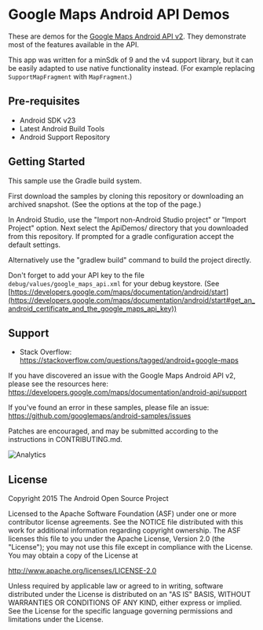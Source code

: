 Google Maps Android API Demos
===================================

These are demos for the [Google Maps Android API v2](https://developers.google.com/maps/documentation/android-api/).
They demonstrate most of the features available in the API.

This app was written for a minSdk of 9 and the v4 support library, but it can be easily adapted to
use native functionality instead.
(For example replacing ``SupportMapFragment`` with ``MapFragment``.)

Pre-requisites
--------------

- Android SDK v23
- Latest Android Build Tools
- Android Support Repository

Getting Started
---------------

This sample use the Gradle build system.

First download the samples by cloning this repository or downloading an archived
snapshot. (See the options at the top of the page.)

In Android Studio, use the "Import non-Android Studio project" or 
"Import Project" option. Next select the ApiDemos/ directory that you downloaded
from this repository.
If prompted for a gradle configuration accept the default settings. 

Alternatively use the "gradlew build" command to build the project directly.

Don't forget to add your API key to the file ``debug/values/google_maps_api.xml`` for your debug keystore.
(See [https://developers.google.com/maps/documentation/android/start](https://developers.google.com/maps/documentation/android/start#get_an_android_certificate_and_the_google_maps_api_key))

Support
-------

- Stack Overflow: https://stackoverflow.com/questions/tagged/android+google-maps

If you have discovered an issue with the Google Maps Android API v2, please see
the resources here: https://developers.google.com/maps/documentation/android-api/support

If you've found an error in these samples, please file an issue:
https://github.com/googlemaps/android-samples/issues

Patches are encouraged, and may be submitted according to the instructions in
CONTRIBUTING.md.

![Analytics](https://ga-beacon.appspot.com/UA-12846745-20/android-samples-apidemos/readme?pixel)

License
-------

Copyright 2015 The Android Open Source Project

Licensed to the Apache Software Foundation (ASF) under one or more contributor
license agreements.  See the NOTICE file distributed with this work for
additional information regarding copyright ownership.  The ASF licenses this
file to you under the Apache License, Version 2.0 (the "License"); you may not
use this file except in compliance with the License.  You may obtain a copy of
the License at

  http://www.apache.org/licenses/LICENSE-2.0

Unless required by applicable law or agreed to in writing, software
distributed under the License is distributed on an "AS IS" BASIS, WITHOUT
WARRANTIES OR CONDITIONS OF ANY KIND, either express or implied.  See the
License for the specific language governing permissions and limitations under
the License.
